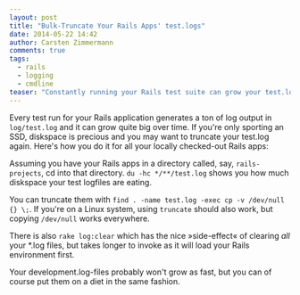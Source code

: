 ```yaml
---
layout: post
title: "Bulk-Truncate Your Rails Apps' test.logs"
date: 2014-05-22 14:42
author: Carsten Zimmermann
comments: true
tags:
  - rails
  - logging
  - cmdline
teaser: "Constantly running your Rails test suite can grow your test.log pretty fast. Here are two commands to keep their disk usage in check."
---
```


Every test run for your Rails application generates a ton of log output in `log/test.log` and it can
grow quite big over time. If you're only sporting an SSD, diskspace is precious and you may want
to truncate your test.log again. Here's how you do it for all your locally checked-out Rails apps:

Assuming you have your Rails apps in a directory called, say, `rails-projects`, cd into that directory.
`du -hc */**/test.log` shows you how much diskspace your test logfiles are eating.

You can truncate them with `find . -name test.log -exec cp -v /dev/null {} \;`. If you're on a Linux system,
using `truncate` should also work, but copying `/dev/null` works everywhere.

There is also `rake log:clear` which has the nice »side-effect« of clearing _all_ your *.log files,
but takes longer to invoke as it will load your Rails environment first.

Your development.log-files probably won't grow as fast, but you can of course put them on a diet
in the same fashion.
